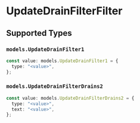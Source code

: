 # UpdateDrainFilterFilter


## Supported Types

### `models.UpdateDrainFilter1`

```typescript
const value: models.UpdateDrainFilter1 = {
  type: "<value>",
};
```

### `models.UpdateDrainFilterDrains2`

```typescript
const value: models.UpdateDrainFilterDrains2 = {
  type: "<value>",
  text: "<value>",
};
```

